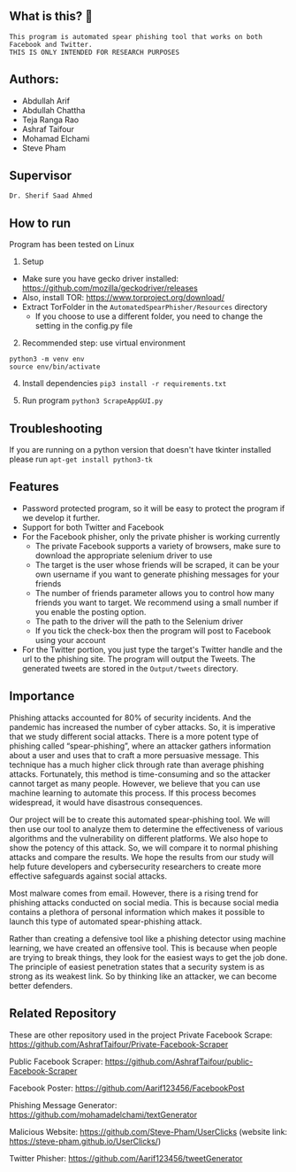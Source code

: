 ## What is this?  🤔 
    This program is automated spear phishing tool that works on both Facebook and Twitter. 
    THIS IS ONLY INTENDED FOR RESEARCH PURPOSES  

## Authors: 
- Abdullah Arif
- Abdullah Chattha
- Teja Ranga Rao
- Ashraf Taifour
- Mohamad Elchami
- Steve Pham

## Supervisor
    Dr. Sherif Saad Ahmed

## How to run
Program has been tested on Linux
1. Setup
* Make sure you have gecko driver installed: https://github.com/mozilla/geckodriver/releases
* Also, install TOR: https://www.torproject.org/download/ 
* Extract TorFolder in the `AutomatedSpearPhisher/Resources` directory
    * If you choose to use a different folder, you need to change the setting in the config.py file
2. Recommended step: use virtual environment
```
python3 -m venv env
source env/bin/activate
```
4. Install dependencies 
`pip3 install -r requirements.txt`

5. Run program
    `python3 ScrapeAppGUI.py`

## Troubleshooting
If you are running on a python version that doesn't have tkinter installed
please run 
```apt-get install python3-tk```

## Features
* Password protected program, so it will be easy to protect the program if we develop it further.
* Support for both Twitter and Facebook
* For the Facebook phisher, only the private phisher is working currently
    * The private Facebook supports a variety of browsers, make sure to download the appropriate selenium driver to use
    * The target is the user whose friends will be scraped, it can be your own username if you want to generate phishing messages for your friends
    * The number of friends parameter allows you to control how many friends you want to target. We recommend using a small number if you enable the posting option.
    * The path to the driver will the path to the Selenium driver
    * If you tick the check-box then the program will post to Facebook using your account
* For the Twitter portion, you just type the target's Twitter handle and the url to the phishing site. The program will output the Tweets. The generated tweets are stored in the `Output/tweets` directory. 

## Importance
Phishing attacks accounted for 80% of security incidents. And the pandemic has increased the number of cyber attacks. So, it is imperative that we study different social attacks. There is a more potent type of phishing called “spear-phishing”, where an attacker gathers information about a user and uses that to craft a more persuasive message. This technique has a much higher click through rate than average phishing attacks. Fortunately, this method is time-consuming and so the attacker cannot target as many people. However, we believe that you can use machine learning to automate this process. If this process becomes widespread, it would have disastrous consequences.

Our project will be to create this automated spear-phishing tool. We will then use our tool to analyze them to determine the effectiveness of various algorithms and the vulnerability on different platforms. We also hope to show the potency of this attack. So, we will compare it to normal phishing attacks and compare the results. We hope the results from our study will help future developers and cybersecurity researchers to create more effective safeguards against social attacks.

Most malware comes from email. However, there is a rising trend for phishing attacks conducted on social media. This is because social media contains a plethora of personal information which makes it possible to launch this type of automated spear-phishing attack.

Rather than creating a defensive tool like a phishing detector using machine learning, we have created an offensive tool. This is because when people are trying to break things, they look for the easiest ways to get the job done. The principle of easiest penetration states that a security system is as strong as its weakest link. So by thinking like an attacker, we can become better defenders. 

## Related Repository
These are other repository used in the project
Private Facebook Scrape: https://github.com/AshrafTaifour/Private-Facebook-Scraper

Public Facebook Scraper: https://github.com/AshrafTaifour/public-Facebook-Scraper

Facebook Poster: https://github.com/Aarif123456/FacebookPost

Phishing Message Generator: https://github.com/mohamadelchami/textGenerator

Malicious Website: https://github.com/Steve-Pham/UserClicks (website link: https://steve-pham.github.io/UserClicks/)

Twitter Phisher: https://github.com/Aarif123456/tweetGenerator




